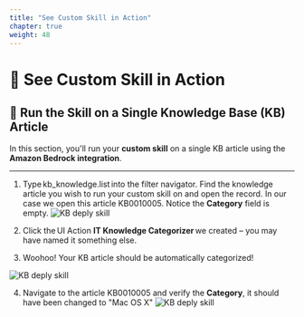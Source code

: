 ```yaml
---
title: "See Custom Skill in Action"
chapter: true
weight: 48
---
```


# 🎯 See Custom Skill in Action 

## 🧪 Run the Skill on a Single Knowledge Base (KB) Article

In this section, you'll run your **custom skill** on a single KB article using the **Amazon Bedrock integration**.

---
1. Type kb_knowledge.list into the filter navigator. Find the knowledge article you wish to run your custom skill on and open the record. In our case we open this article KB0010005. Notice the **Category** field is empty.
![KB deply skill](/images/servicenow/skill_action/kb_nav_knowledge_article.png)

2. Click the UI Action **IT Knowledge Categorizer** we created – you may have named it something else. 

3. Woohoo! Your KB article should be automatically categorized! 

![KB deply skill](/images/servicenow/skill_action/kb_knowledge_article_updated.png)

4. Navigate to the article KB0010005 and verify the **Category**, it should have been changed to "Mac OS X"
![KB deply skill](/images/servicenow/skill_action/kb_knowledge_article_updated_value.png)